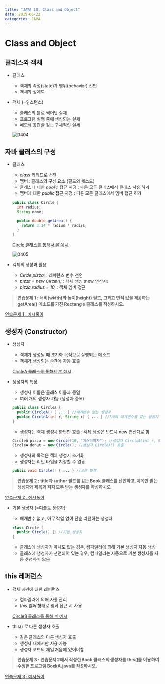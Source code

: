 ```yaml
---
title: "JAVA 10. Class and Object"
date: 2019-06-22
categories: JAVA
---
```


# Class and Object

## 클래스와 객체

* 클래스
  * 객체의 속성(state)과 행위(behavior) 선언
  * 객체의 설계도
  
* 객체 (=인스턴스)
  * 클래스의 틀로 찍어낸 실체
  * 프로그램 실행 중에 생성되는 실체
  * 메모리 공간을 갖는 구체적인 실체
  
  ![0404](https://user-images.githubusercontent.com/26007107/59965396-489ddd00-9548-11e9-8ada-10ad3ea359eb.png)


## 자바 클래스의 구성
* 클래스
  * *class* 키워드로 선언
  * 멤버 : 클래스의 구성 요소 (필드와 메소드)
  * 클래스에 대한 *public* 접근 지정 : 다른 모든 클래스에서 클래스 사용 허가
  * 멤버에 대한 *public* 접근 지정 : 다른 모든 클래스에서 멤버 접근 허가
  
  ~~~java
  public class Circle {
    int radius;
    String name;
    
    public double getArea() {
      return 3.14 * radius * radius;
    }
  }
  ~~~
  
  [Circle 클래스를 통해서 본 예시](https://github.com/DetegiCE/JavaStudy/blob/master/chapter4/Circle.java)
  
  ![0405](https://user-images.githubusercontent.com/26007107/59965516-39b82a00-954a-11e9-83d4-45f4e5cfb6ec.png)

* 객체의 생성과 활용
  * *Circle pizza;* : 레퍼런스 변수 선언
  * *pizza = new Circle();* : 객체 생성 (new 연산자)
  * *pizza.radius = 10;* : 객체 멤버 접근
  
> **연습문제 1 : 너비(width)와 높이(height) 필드, 그리고 면적 값을 제공하는 getArea() 메소드를 가진 Rectangle 클래스를 작성하시오.**

[연습문제 1 : 예시풀이](https://github.com/DetegiCE/JavaStudy/blob/master/chapter4/Rectangle.java)

## 생성자 (Constructor)
* 생성자
  * 객체가 생성될 때 초기화 목적으로 실행되는 메소드
  * 객체가 생성되는 순간에 자동 호출
  
  [CircleA 클래스를 통해서 본 예시](https://github.com/DetegiCE/JavaStudy/blob/master/chapter4/CircleA.java)
  
* 생성자의 특징
  * 생성자 이름은 클래스 이름과 동일
  * 여러 개의 생성자 가능 (생성자 중복)
  
  ~~~java
  public class CircleA {
    public CircleA() { ... } //매개변수 없는 생성자
    public CircleA(int r, String n) { ... } //2개의 매개변수를 갖는 생성자
  }
  ~~~
  
  * 생성자는 객체 생성시 한번만 호출 : 객체 생성은 반드시 new 연산자로 함
  
  ~~~java
  CircleA pizza = new Circle(10, "미스터피자"); //생성자 CircleA(int r, String n) 호출
  CircleA donut = new Circle(); //생성자 CircleA() 호출
  ~~~

  * 생성자의 목적은 객체 생성시 초기화
  * 생성자는 리턴 타입을 지정할 수 없음
  
  ~~~java
  public void Circle() { ... } //오류 발생
  ~~~

> **연습문제 2 : title과 author 필드를 갖는 Book 클래스를 선언하고, 제목만 받는 생성자와 제목과 저자 모두 받는 생성자를 작성하시오.**

[연습문제 2 : 예시풀이](https://github.com/DetegiCE/JavaStudy/blob/master/chapter4/Book.java)


* 기본 생성자 (=디폴트 생성자)
  * 매개변수 없고, 아무 작업 없이 단순 리턴하는 생성자
  
  ~~~java
  class Circle {
    public Circle() {} //기본 생성자
  }
  ~~~
  
  * 클래스에 생성자가 하나도 없는 경우, 컴파일러에 의해 기본 생성자 자동 생성
  * 클래스에 생성자가 선언되어 있는 경우, 컴파일러는 자동으로 기본 생성자를 자동 생성하지 않음


## this 레퍼런스

* 객체 자신에 대한 레퍼런스
  * 컴파일러에 의해 자동 관리
  * *this.멤버* 형태로 멤버 접근 시 사용
  
  [CircleB 클래스를 통해 본 예시](https://github.com/DetegiCE/JavaStudy/blob/master/chapter4/CircleB.java)
  
* this() 로 다른 생성자 호출
  * 같은 클래스의 다른 생성자 호출
  * 생성자 내에서만 사용 가능
  * 생성자 코드의 제일 처음에 있어야함

> **연습문제 3 : 연습문제 2에서 작성한 Book 클래스의 생성자를 this()를 이용하여 수정한 프로그램 BookA.java를 작성하시오.**

[연습문제 3 : 예시풀이](https://github.com/DetegiCE/JavaStudy/blob/master/chapter4/BookA.java)
